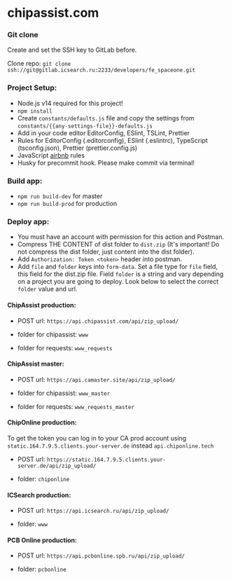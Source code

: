 # chipassist.com

### Git clone

Create and set the SSH key to GitLab before.

Clone repo: `git clone ssh://git@gitlab.icsearch.ru:2233/developers/fe_spaceone.git`


### Project Setup:

- Node.js v14 required for this project!
- `npm install`
- Create `constants/defaults.js` file and copy the settings from `constants/{{any-settings-file}}-defaults.js`
- Add in your code editor EditorConfig, ESlint, TSLint, Prettier
- Rules for EditorConfig (.editorconfig), ESlint (.eslintrc), TypeScript (tsconfig.json), Prettier (prettier.config.js)
- JavaScript [airbnb](https://github.com/airbnb/javascript) rules
- Husky for precommit hook. Please make commit via terminal!

### Build app:

- `npm run build-dev` for master
- `npm run build-prod` for production

### Deploy app:
- You must have an account with permission for this action and Postman.
- Compress THE CONTENT of dist folder to `dist.zip` (It's important! Do not compress the dist folder, just content into the dist folder).
- Add `Authorization: Token <token>` header into postman. 
- Add `file` and `folder` keys into `form-data`. Set a file type for `file` field, this field for the dist.zip file. Field `folder` is a string and vary depending on a project you are going to deploy. Look below to select the correct `folder` value and url.

#### ChipAssist production:
- POST url: `https://api.chipassist.com/api/zip_upload/`

- folder for chipassist: `www`

- folder for requests: `www_requests`

#### ChipAssist master:
- POST url: `https://api.camaster.site/api/zip_upload/`

- folder for chipassist: `www_master`

- folder for requests: `www_requests_master`

#### ChipOnline production:
To get the token you can log in to your CA prod account using `static.164.7.9.5.clients.your-server.de` instead `api.chiponline.tech` 

- POST url: `https://static.164.7.9.5.clients.your-server.de/api/zip_upload/`

- folder: `chiponline`

#### ICSearch production:
- POST url: `https://api.icsearch.ru/api/zip_upload/`

- folder: `www`

#### PCB Online production:
- POST url: `https://api.pcbonline.spb.ru/api/zip_upload/`

- folder: `pcbonline`
